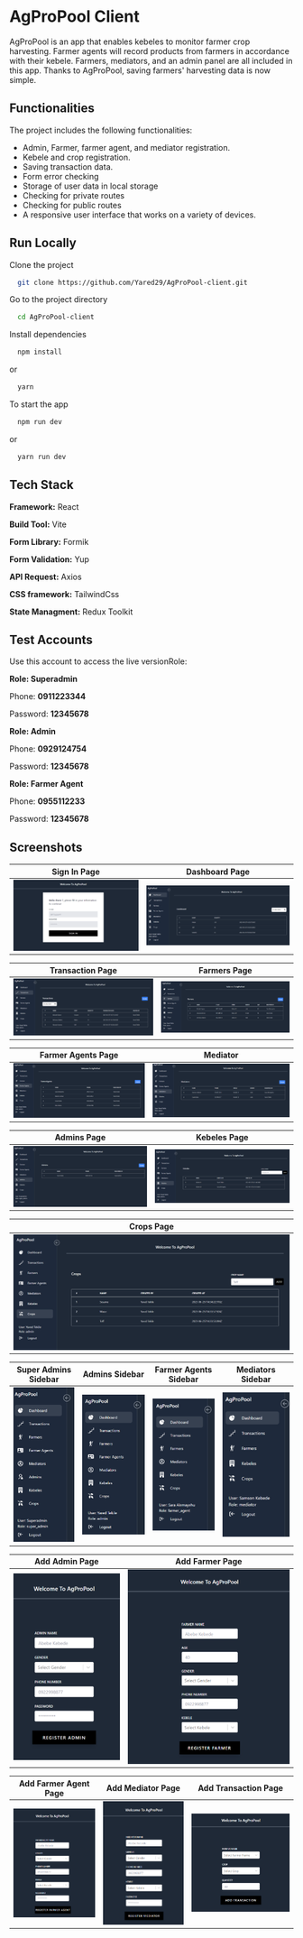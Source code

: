 # AgProPool Client

AgProPool is an app that enables kebeles to monitor farmer crop harvesting. Farmer agents will record products from farmers in accordance with their kebele. Farmers, mediators, and an admin panel are all included in this app. Thanks to AgProPool, saving farmers' harvesting data is now simple.

## Functionalities

The project includes the following functionalities:

- Admin, Farmer, farmer agent, and mediator registration.
- Kebele and crop registration.
- Saving transaction data.
- Form error checking
- Storage of user data in local storage
- Checking for private routes
- Checking for public routes
- A responsive user interface that works on a variety of devices.

## Run Locally

Clone the project

```bash
  git clone https://github.com/Yared29/AgProPool-client.git
```

Go to the project directory

```bash
  cd AgProPool-client
```

Install dependencies

```bash
  npm install
```

or

```bash
  yarn
```

To start the app

```bash
  npm run dev
```

or

```bash
  yarn run dev
```

## Tech Stack

**Framework:** React

**Build Tool:** Vite

**Form Library:** Formik

**Form Validation:** Yup

**API Request:** Axios

**CSS framework:** TailwindCss

**State Managment:** Redux Toolkit

## Test Accounts
Use this account to access the live versionRole: 

**Role: Superadmin**

Phone: **0911223344**

Password: **12345678**


**Role: Admin**

Phone: **0929124754**

Password: **12345678**


**Role: Farmer Agent**

Phone: **0955112233**

Password: **12345678**


## Screenshots

| Sign In Page                                        | Dashboard Page                                         |
| --------------------------------------------------- | ------------------------------------------------------ |
| ![Image 1 Description](screenshots/signin-page.png) | ![Image 2 Description](screenshots/dashboard-page.png) |

| Transaction Page                                          | Farmers Page                                         |
| --------------------------------------------------------- | ---------------------------------------------------- |
| ![Image 1 Description](screenshots/transactions-page.png) | ![Image 2 Description](screenshots/farmers-page.png) |

| Farmer Agents Page                                         | Mediator                                              |
| ---------------------------------------------------------- | ----------------------------------------------------- |
| ![Image 1 Description](screenshots/farmer-agents-page.png) | ![Image 2 Description](screenshots/mediator-page.png) |

| Admins Page                                         | Kebeles Page                                         |
| --------------------------------------------------- | ---------------------------------------------------- |
| ![Image 1 Description](screenshots/admins-page.png) | ![Image 2 Description](screenshots/kebeles-page.png) |

| Crops Page                                         |
| -------------------------------------------------- |
| ![Image 1 Description](screenshots/crops-page.png) |

| Super Admins Sidebar                                        | Admins Sidebar                                        | Farmer Agents Sidebar                                         | Mediators Sidebar                                        |
| ----------------------------------------------------------- | ----------------------------------------------------- | ------------------------------------------------------------- | -------------------------------------------------------- |
| ![Image 1 Description](screenshots/super-admin-sidebar.png) | ![Image 2 Description](screenshots/admin-sidebar.png) | ![Image 2 Description](screenshots/farmer-agents-sidebar.png) | ![Image 2 Description](screenshots/mediator-sidebar.png) |

| Add Admin Page                                         | Add Farmer Page                                         |
| ------------------------------------------------------ | ------------------------------------------------------- |
| ![Image 1 Description](screenshots/add-admin-page.png) | ![Image 2 Description](screenshots/add-farmer-page.png) |

| Add Farmer Agent Page                                         | Add Mediator Page                                         | Add Transaction Page                                         |
| ------------------------------------------------------------- | --------------------------------------------------------- | ------------------------------------------------------------ |
| ![Image 1 Description](screenshots/add-farmer-agent-page.png) | ![Image 2 Description](screenshots/add-mediator-page.png) | ![Image 1 Description](screenshots/add-transaction-page.png) |
